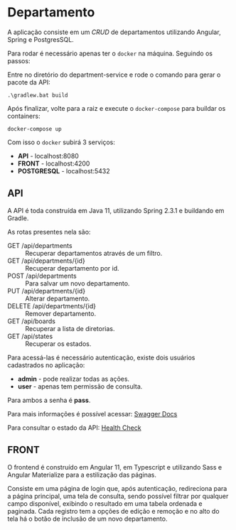 # Departamento

A aplicação consiste em um _CRUD_ de departamentos utilizando Angular, Spring e PostgresSQL.

Para rodar é necessário apenas ter o `docker` na máquina. Seguindo os passos:

Entre no diretório do department-service e rode o comando para gerar o pacote da API:

```
.\gradlew.bat build
```

Após finalizar, volte para a raiz e execute o `docker-compose` para buildar os containers:

```
docker-compose up
```
Com isso o `docker` subirá 3 serviços:

* **API** - localhost:8080
* **FRONT** - localhost:4200
* **POSTGRESQL** - localhost:5432


## API

A API é toda construída em Java 11, utilizando Spring 2.3.1 e buildando em Gradle.

As rotas presentes nela são:

<dl>
  <dt>GET /api/departments</dt>
  <dd>Recuperar departamentos através de um filtro.</dd>
  <dt>GET /api/departments/{id}</dt>
  <dd>Recuperar departamento por id.</dd>
  <dt>POST /api/departments</dt>
  <dd>Para salvar um novo departamento.</dd>
  <dt>PUT /api/departments/{id}</dt>
  <dd>Alterar departamento.</dd>
  <dt>DELETE /api/departments/{id}</dt>
  <dd>Remover departamento.</dd>
  <dt>GET /api/boards</dt>
  <dd>Recuperar a lista de diretorias.</dd>
  <dt>GET /api/states</dt>
  <dd>Recuperar os estados.</dd>
</dl>

Para acessá-las é necessário autenticação, existe dois usuários cadastrados no aplicação:

* **admin** - pode realizar todas as ações.
* **user** - apenas tem permissão de consulta.

Para ambos a senha é **pass**.

Para mais informações é possível acessar: [Swagger Docs](http://localhost:8080/api/swagger-ui/index.html)

Para consultar o estado da API: [Health Check](http://localhost:8080/api/actuator/health)

## FRONT

O frontend é construído em Angular 11, em Typescript e utilizando Sass e Angular Materialize para a estilização das páginas.

Consiste em uma página de login que, após autenticação, redireciona para a página principal, uma tela de consulta, sendo possível filtrar por qualquer campo disponível, exibindo o resultado em uma tabela ordenada e paginada.
Cada registro tem a opções de edição e remoção e no alto do tela há o botão de inclusão de um novo departamento.
